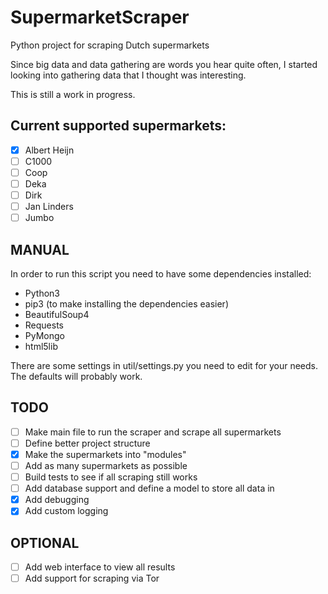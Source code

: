 SupermarketScraper
==================

Python project for scraping Dutch supermarkets

Since big data and data gathering are words you hear quite often, I started looking into gathering data that I thought was interesting.

This is still a work in progress.

## Current supported supermarkets:
- [x] Albert Heijn
- [ ] C1000
- [ ] Coop
- [ ] Deka
- [ ] Dirk
- [ ] Jan Linders
- [ ] Jumbo

## MANUAL
In order to run this script you need to have some dependencies installed:
* Python3
* pip3 (to make installing the dependencies easier)
* BeautifulSoup4
* Requests
* PyMongo
* html5lib

There are some settings in util/settings.py you need to edit for your needs. The defaults will probably work.

## TODO
- [ ] Make main file to run the scraper and scrape all supermarkets
- [ ] Define better project structure
- [x] Make the supermarkets into "modules"
- [ ] Add as many supermarkets as possible
- [ ] Build tests to see if all scraping still works
- [ ] Add database support and define a model to store all data in
- [x] Add debugging
- [x] Add custom logging

## OPTIONAL
- [ ] Add web interface to view all results
- [ ] Add support for scraping via Tor
